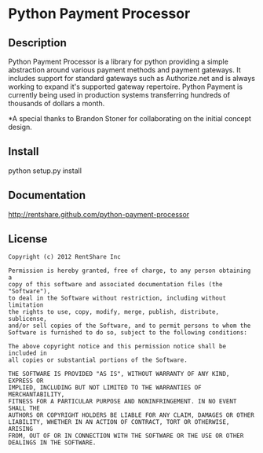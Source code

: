 Python Payment Processor
========================

Description
-----------

Python Payment Processor is a library for python providing a simple abstraction around various payment methods and payment gateways. It includes support for standard gateways such as Authorize.net and is always working to expand it's supported gateway repertoire. Python Payment is currently being used in production systems transferring hundreds of thousands of dollars a month.

*A special thanks to Brandon Stoner for collaborating on the initial concept design.


Install
-------

python setup.py install


Documentation
-------------

http://rentshare.github.com/python-payment-processor

License
-------

    Copyright (c) 2012 RentShare Inc

    Permission is hereby granted, free of charge, to any person obtaining a
    copy of this software and associated documentation files (the "Software"),
    to deal in the Software without restriction, including without limitation
    the rights to use, copy, modify, merge, publish, distribute, sublicense,
    and/or sell copies of the Software, and to permit persons to whom the
    Software is furnished to do so, subject to the following conditions:

    The above copyright notice and this permission notice shall be included in
    all copies or substantial portions of the Software.

    THE SOFTWARE IS PROVIDED "AS IS", WITHOUT WARRANTY OF ANY KIND, EXPRESS OR
    IMPLIED, INCLUDING BUT NOT LIMITED TO THE WARRANTIES OF MERCHANTABILITY,
    FITNESS FOR A PARTICULAR PURPOSE AND NONINFRINGEMENT. IN NO EVENT SHALL THE
    AUTHORS OR COPYRIGHT HOLDERS BE LIABLE FOR ANY CLAIM, DAMAGES OR OTHER
    LIABILITY, WHETHER IN AN ACTION OF CONTRACT, TORT OR OTHERWISE, ARISING
    FROM, OUT OF OR IN CONNECTION WITH THE SOFTWARE OR THE USE OR OTHER
    DEALINGS IN THE SOFTWARE.

